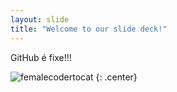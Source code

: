 ```yaml
---
layout: slide
title: "Welcome to our slide deck!"
---
```


GitHub é fixe!!!

![femalecodertocat](https://octodex.github.com/images/femalecodertocat.png)
{: .center}
